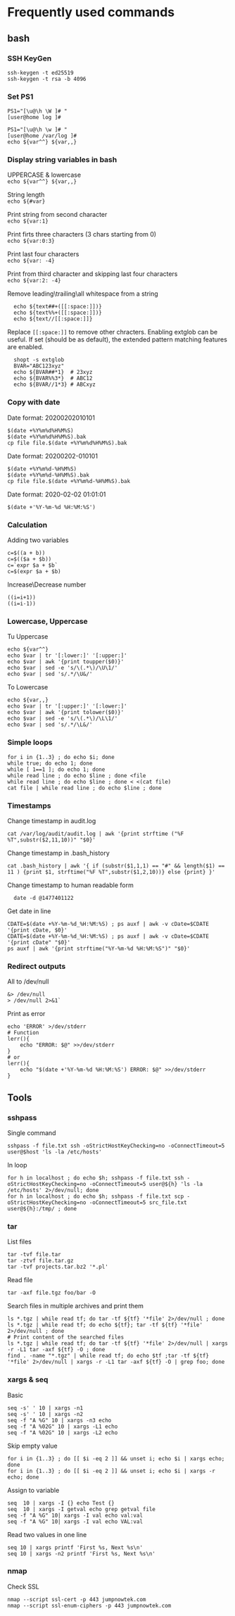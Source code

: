 # Frequently used commands

## bash

### SSH KeyGen
 
    ssh-keygen -t ed25519
    ssh-keygen -t rsa -b 4096

### Set PS1

    PS1="[\u@\h \W ]# "
    [user@home log ]#
    
    PS1="[\u@\h \w ]# "
    [user@home /var/log ]#
    echo ${var^^} ${var,,}

### Display string variables in bash

UPPERCASE & lowercase  
`echo ${var^^} ${var,,}`

String length  
`echo ${#var}`

Print string from second character  
`echo ${var:1}`

Print firts three characters (3 chars starting from 0)  
`echo ${var:0:3}`

Print last four characters  
`echo ${var: -4}`

Print from third character and skipping last four characters  
`echo ${var:2: -4}`

Remove leading\trailing\all whitespace from a string

      echo ${text##+([[:space:]])}
      echo ${text%%+([[:space:]])}
      echo ${text//[[:space:]]}

Replace `[[:space:]]` to remove other chracters. Enabling extglob can be useful. If set (should be as default), the extended pattern matching features are enabled.

      shopt -s extglob
      BVAR="ABC123xyz"
      echo ${BVAR##*1}  # 23xyz
      echo ${BVAR%%3*}  # ABC12
      echo ${BVAR//1*3} # ABCxyz

### Copy with date

Date format: 20200202010101

    $(date +%Y%m%d%H%M%S)
    $(date +%Y%m%d%H%M%S).bak
    cp file file.$(date +%Y%m%d%H%M%S).bak

Date format: 20200202-010101

    $(date +%Y%m%d-%H%M%S)
    $(date +%Y%m%d-%H%M%S).bak
    cp file file.$(date +%Y%m%d-%H%M%S).bak

Date format: 2020-02-02 01:01:01

    $(date +'%Y-%m-%d %H:%M:%S')

### Calculation

Adding two variables

    c=$((a + b))
    c=$(($a + $b))
    c=`expr $a + $b`
    c=$(expr $a + $b)

Increase\Decrease number

    ((i=i+1))
    ((i=i-1))

### Lowercase, Uppercase
  
Tu Uppercase

    echo ${var^^} 
    echo $var | tr '[:lower:]' '[:upper:]'
    echo $var | awk '{print toupper($0)}'
    echo $var | sed -e 's/\(.*\)/\U\1/'
    echo $var | sed 's/.*/\U&/'

To Lowercase

    echo ${var,,}
    echo $var | tr '[:upper:]' '[:lower:]'
    echo $var | awk '{print tolower($0)}'
    echo $var | sed -e 's/\(.*\)/\L\1/'
    echo $var | sed 's/.*/\L&/'

### Simple loops

    for i in {1..3} ; do echo $i; done
    while true; do echo 1; done
    while [ 1==1 ]; do echo 1; done
    while read line ; do echo $line ; done <file
    while read line ; do echo $line ; done < <(cat file)
    cat file | while read line ; do echo $line ; done

### Timestamps

Change timestamp in audit.log

    cat /var/log/audit/audit.log | awk '{print strftime ("%F %T",substr($2,11,10))" "$0}'

Change timestamp in .bash_history

    cat .bash_history | awk '{ if (substr($1,1,1) == "#" && length($1) == 11 ) {print $1, strftime("%F %T",substr($1,2,10))} else {print} }'

Change timestamp to human readable form

      date -d @1477401122

Get date in line

    CDATE=$(date +%Y-%m-%d_%H:%M:%S) ; ps auxf | awk -v cDate=$CDATE '{print cDate, $0}'
    CDATE=$(date +%Y-%m-%d_%H:%M:%S) ; ps auxf | awk -v cDate=$CDATE '{print cDate" "$0}'
    ps auxf | awk '{print strftime("%Y-%m-%d %H:%M:%S")" "$0}'

### Redirect outputs

All to /dev/null

    &> /dev/null
    > /dev/null 2>&1`

Print as error

    echo 'ERROR' >/dev/stderr
    # Function
    lerr(){
        echo "ERROR: $@" >>/dev/stderr
    }
    # or
    lerr(){
        echo "$(date +'%Y-%m-%d %H:%M:%S') ERROR: $@" >>/dev/stderr
    }

## Tools

### sshpass

Single command

    sshpass -f file.txt ssh -oStrictHostKeyChecking=no -oConnectTimeout=5 user@$host 'ls -la /etc/hosts'

In loop

    for h in localhost ; do echo $h; sshpass -f file.txt ssh -oStrictHostKeyChecking=no -oConnectTimeout=5 user@${h} 'ls -la /etc/hosts' 2>/dev/null; done
    for h in localhost ; do echo $h; sshpass -f file.txt scp -oStrictHostKeyChecking=no -oConnectTimeout=5 src_file.txt user@${h}:/tmp/ ; done

### tar

List files

    tar -tvf file.tar
    tar -ztvf file.tar.gz
    tar -tvf projects.tar.bz2 '*.pl'

Read file

    tar -axf file.tgz foo/bar -O

Search files in multiple archives and print them

    ls *.tgz | while read tf; do tar -tf ${tf} '*file' 2>/dev/null ; done
    ls *.tgz | while read tf; do echo ${tf}; tar -tf ${tf} '*file' 2>/dev/null ; done
    # Print content of the searched files
    ls *.tgz | while read tf; do tar -tf ${tf} '*file' 2>/dev/null | xargs -r -L1 tar -axf ${tf} -O ; done
    find . -name "*.tgz" | while read tf; do echo $tf ;tar -tf ${tf} '*file' 2>/dev/null | xargs -r -L1 tar -axf ${tf} -O | grep foo; done

### xargs & seq

Basic

    seq -s' ' 10 | xargs -n1
    seq -s' ' 10 | xargs -n2
    seq -f "A %G" 10 | xargs -n3 echo
    seq -f "A %02G" 10 | xargs -L1 echo
    seq -f "A %02G" 10 | xargs -L2 echo

Skip empty value

    for i in {1..3} ; do [[ $i -eq 2 ]] && unset i; echo $i | xargs echo; done
    for i in {1..3} ; do [[ $i -eq 2 ]] && unset i; echo $i | xargs -r echo; done

Assign to variable

    seq  10 | xargs -I {} echo Test {}
    seq  10 | xargs -I getval echo grep getval file
    seq -f "A %G" 10| xargs -I val echo val:val
    seq -f "A %G" 10| xargs -I val echo VAL:val

Read two values in one line

    seq 10 | xargs printf 'First %s, Next %s\n'
    seq 10 | xargs -n2 printf 'First %s, Next %s\n'

### nmap

Check SSL

    nmap --script ssl-cert -p 443 jumpnowtek.com
    nmap --script ssl-enum-ciphers -p 443 jumpnowtek.com
